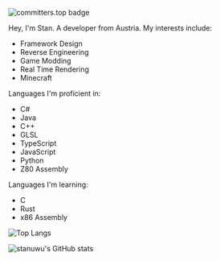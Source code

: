 ![committers.top badge](https://user-badge.committers.top/austria/stanuwu.svg)

Hey, I'm Stan. A developer from Austria.
My interests include:
- Framework Design
- Reverse Engineering
- Game Modding
- Real Time Rendering
- Minecraft

Languages I'm proficient in:
- C#
- Java
- C++
- GLSL
- TypeScript
- JavaScript
- Python
- Z80 Assembly

Languages I'm learning:
- C
- Rust
- x86 Assembly

![Top Langs](https://github-readme-stats.vercel.app/api/top-langs/?username=stanuwu)

![stanuwu's GitHub stats](https://github-readme-stats.vercel.app/api?username=stanuwu)
